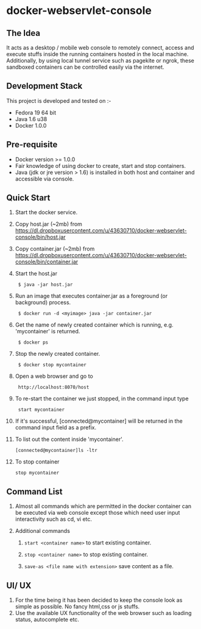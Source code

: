 docker-webservlet-console
=========================

The Idea
--------
It acts as a desktop / mobile web console to remotely connect, access and execute stuffs inside the running containers hosted in the local machine. Additionally, by using local tunnel service such as pagekite or ngrok, these sandboxed containers can be controlled easily via the internet.

Development Stack
--------------------
This project is developed and tested on :-
* Fedora 19 64 bit
* Java 1.6 u38
* Docker 1.0.0

Pre-requisite
------------
* Docker version  >= 1.0.0
* Fair knowledge of using docker to create, start and stop containers.
* Java (jdk or jre version > 1.6) is installed in both host and container and accessible via console.


Quick Start
-----------
1. Start the docker service.

2. Copy host.jar (~2mb) from https://dl.dropboxusercontent.com/u/43630710/docker-webservlet-console/bin/host.jar

3. Copy container.jar (~2mb) from https://dl.dropboxusercontent.com/u/43630710/docker-webservlet-console/bin/container.jar

4. Start the host.jar

        $ java -jar host.jar

5. Run an image that executes container.jar as a foreground (or background) process.

        $ docker run -d <myimage> java -jar container.jar

6. Get the name of newly created container which is running, e.g. 'mycontainer' is returned.

        $ docker ps

7. Stop the newly created container.

        $ docker stop mycontainer

8. Open a web browser and go to

        http://localhost:8070/host
        
9. To re-start the container we just stopped, in the command input type

        start mycontainer       
        
10. If it's successful, [connected@mycontainer] will be returned in the command input field as a prefix.

11. To list out the content inside 'mycontainer'.

        [connected@mycontainer]ls -ltr

12. To stop container

        stop mycontainer


Command List
------------
1. Almost all commands which are permitted in the docker container can be executed via web console except those which need user input interactivity such as cd, vi etc.

2. Additional commands

     1. `start <container name>` to start existing container.
        
     2. `stop <container name>` to stop existing container.
        
     3. `save-as <file name with extension>` save content as a file.


UI/ UX
------
1. For the time being it has been decided to keep the console look as simple as possible. No fancy html,css or js stuffs.
2. Use the available UX functionality of the web browser such as loading status, autocomplete etc.
